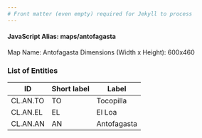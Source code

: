 ```yaml
---
# Front matter (even empty) required for Jekyll to process
---
```


#### JavaScript Alias: maps/antofagasta

Map Name: Antofagasta
Dimensions (Width x Height): 600x460

### List of Entities

| ID       | Short label | Label       |
| -------- | ----------- | ----------- |
| CL.AN.TO | TO          | Tocopilla   |
| CL.AN.EL | EL          | El Loa      |
| CL.AN.AN | AN          | Antofagasta |
